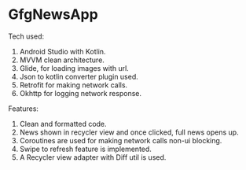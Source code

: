 # GfgNewsApp

Tech used: 

1. Android Studio with Kotlin. 
2. MVVM clean architecture. 
3. Glide, for loading images with url. 
4. Json to kotlin converter plugin used. 
5. Retrofit for making network calls. 
6. Okhttp for logging network response.

Features:  

1. Clean and formatted code.
2. News shown in recycler view and once clicked, full news opens up.
3. Coroutines are used for making network calls non-ui blocking. 
4. Swipe to refresh feature is implemented.
5. A Recycler view adapter with Diff util is used.
